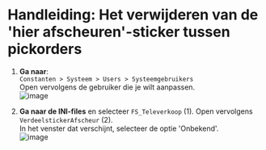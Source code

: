 # Handleiding: Het verwijderen van de 'hier afscheuren'-sticker tussen pickorders

1. **Ga naar**:  
   `Constanten > Systeem > Users > Systeemgebruikers`  
   Open vervolgens de gebruiker die je wilt aanpassen.  
   ![image](https://github.com/user-attachments/assets/fac4ce66-4010-4eed-8c20-c8902b6e0726)

2. **Ga naar de INI-files** en selecteer `FS_Televerkoop` (1). Open vervolgens `VerdeelstickerAfscheur` (2).  
   In het venster dat verschijnt, selecteer de optie 'Onbekend'.  
   ![image](https://github.com/user-attachments/assets/9849650a-efa7-4f1c-adf6-ca8b4393f9df)
